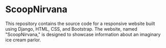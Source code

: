 # ScoopNirvana
This repository contains the source code for a responsive website built using Django, HTML, CSS, and Bootstrap. The website, named "ScoopNirvana," is designed to showcase information about an imaginary ice cream parlor.
